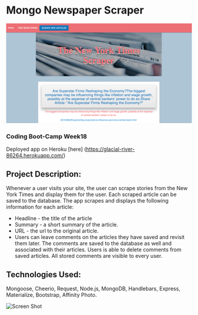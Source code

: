 # Mongo Newspaper Scraper

![NY Times Scraper](/public/assets/images/NewYorkTimes-Scraper.PNG)

### Coding Boot-Camp Week18 

Deployed app on Heroku [here] (https://glacial-river-86264.herokuapp.com/)

## Project Description:
Whenever a user visits your site, the user can scrape stories from the New York Times and display them for the user. Each scraped article can be saved to the database. The app scrapes and displays the following information for each article:
* Headline - the title of the article
* Summary - a short summary of the article.
* URL - the url to the original article.
* Users can leave comments on the articles they have saved and revisit them later. The comments are saved to the database as well and associated with their articles. Users is able to delete comments from saved articles. All stored comments are visible to every user.

## Technologies Used: 

Mongoose, Cheerio, Request, Node.js, MongoDB, Handlebars, Express, Materialize, Bootstrap, Affinity Photo. 


![Screen Shot](public/assets/images/paper.png)